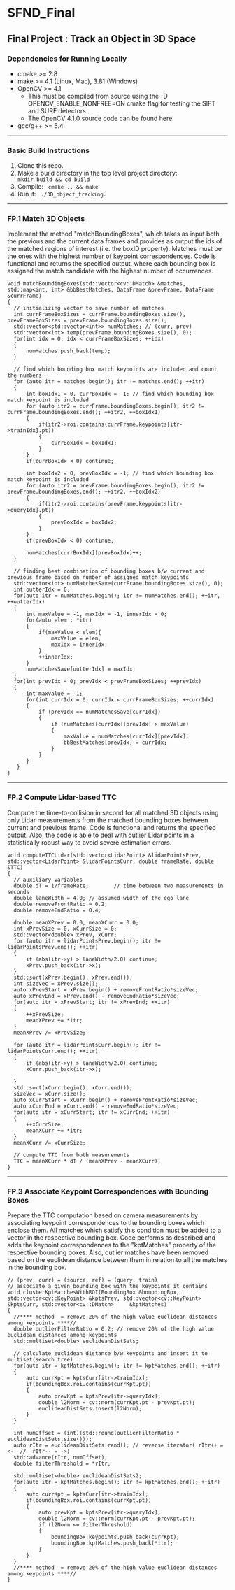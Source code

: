 # SFND_Final

## Final Project : Track an Object in 3D Space

### Dependencies for Running Locally
* cmake >= 2.8  
* make >= 4.1 (Linux, Mac), 3.81 (Windows)
* OpenCV >= 4.1
  * This must be compiled from source using the -D OPENCV_ENABLE_NONFREE=ON cmake flag for testing the SIFT and SURF detectors.
  * The OpenCV 4.1.0 source code can be found here
* gcc/g++ >= 5.4
***
### Basic Build Instructions
1. Clone this repo.
2. Make a build directory in the top level project directory: <code> mkdir build && cd build </code>
3. Compile: <code> cmake .. && make </code>
4. Run it: <code> ./3D_object_tracking. </code>
***
### FP.1 Match 3D Objects
Implement the method "matchBoundingBoxes", which takes as input both the previous and the current data frames and provides as output the ids of the matched regions of interest (i.e. the boxID property). Matches must be the ones with the highest number of keypoint correspondences. Code is functional and returns the specified output, where each bounding box is assigned the match candidate with the highest number of occurrences.
  
    void matchBoundingBoxes(std::vector<cv::DMatch> &matches, std::map<int, int> &bbBestMatches, DataFrame &prevFrame, DataFrame &currFrame)
    {
      // initializing vector to save number of matches
      int currFrameBoxSizes = currFrame.boundingBoxes.size(), prevFrameBoxSizes = prevFrame.boundingBoxes.size();
      std::vector<std::vector<int>> numMatches; // (curr, prev)
      std::vector<int> temp(prevFrame.boundingBoxes.size(), 0);
      for(int idx = 0; idx < currFrameBoxSizes; ++idx)
      {        
          numMatches.push_back(temp);        
      }

      // find which bounding box match keypoints are included and count the numbers
      for (auto itr = matches.begin(); itr != matches.end(); ++itr)
      {
          int boxIdx1 = 0, currBoxIdx = -1; // find which bounding box match keypoint is included 
          for (auto itr2 = currFrame.boundingBoxes.begin(); itr2 != currFrame.boundingBoxes.end(); ++itr2, ++boxIdx1)
          {
              if(itr2->roi.contains(currFrame.keypoints[itr->trainIdx].pt))
              {
                  currBoxIdx = boxIdx1;
              }
          }
          if(currBoxIdx < 0) continue;

          int boxIdx2 = 0, prevBoxIdx = -1; // find which bounding box match keypoint is included 
          for (auto itr2 = prevFrame.boundingBoxes.begin(); itr2 != prevFrame.boundingBoxes.end(); ++itr2, ++boxIdx2)
          {
              if(itr2->roi.contains(prevFrame.keypoints[itr->queryIdx].pt))
              {
                  prevBoxIdx = boxIdx2;
              }
          }
          if(prevBoxIdx < 0) continue;

          numMatches[currBoxIdx][prevBoxIdx]++;
      }

      // finding best combination of bounding boxes b/w current and previous frame based on number of assigned match keypoints
      std::vector<int> numMatchesSave(currFrame.boundingBoxes.size(), 0);
      int outterIdx = 0;
      for(auto itr = numMatches.begin(); itr != numMatches.end(); ++itr, ++outterIdx)
      {
          int maxValue = -1, maxIdx = -1, innerIdx = 0;
          for(auto elem : *itr)
          {
              if(maxValue < elem){
                  maxValue = elem;
                  maxIdx = innerIdx;
              }
              ++innerIdx;
          }
          numMatchesSave[outterIdx] = maxIdx;
      }
      for(int prevIdx = 0; prevIdx < prevFrameBoxSizes; ++prevIdx)
      {
          int maxValue = -1;
          for(int currIdx = 0; currIdx < currFrameBoxSizes; ++currIdx)
          {
              if (prevIdx == numMatchesSave[currIdx])
              {
                  if (numMatches[currIdx][prevIdx] > maxValue)
                  {
                      maxValue = numMatches[currIdx][prevIdx];
                      bbBestMatches[prevIdx] = currIdx;
                  }
              }
          }
       }
    }
***
### FP.2 Compute Lidar-based TTC
Compute the time-to-collision in second for all matched 3D objects using only Lidar measurements from the matched bounding boxes between current and previous frame. Code is functional and returns the specified output. Also, the code is able to deal with outlier Lidar points in a statistically robust way to avoid severe estimation errors.

    void computeTTCLidar(std::vector<LidarPoint> &lidarPointsPrev, std::vector<LidarPoint> &lidarPointsCurr, double frameRate, double &TTC)
    {
      // auxiliary variables
      double dT = 1/frameRate;        // time between two measurements in seconds
      double laneWidth = 4.0; // assumed width of the ego lane
      double removeFrontRatio = 0.2;
      double removeEndRatio = 0.4;

      double meanXPrev = 0.0, meanXCurr = 0.0;
      int xPrevSize = 0, xCurrSize = 0;
      std::vector<double> xPrev, xCurr;
      for (auto itr = lidarPointsPrev.begin(); itr != lidarPointsPrev.end(); ++itr)
      {
          if (abs(itr->y) > laneWidth/2.0) continue;
          xPrev.push_back(itr->x);
      }
      std::sort(xPrev.begin(), xPrev.end());
      int sizeVec = xPrev.size();
      auto xPrevStart = xPrev.begin() + removeFrontRatio*sizeVec;
      auto xPrevEnd = xPrev.end() - removeEndRatio*sizeVec;
      for(auto itr = xPrevStart; itr != xPrevEnd; ++itr)
      {
          ++xPrevSize;
          meanXPrev += *itr;
      }
      meanXPrev /= xPrevSize;

      for (auto itr = lidarPointsCurr.begin(); itr != lidarPointsCurr.end(); ++itr)
      {   
          if (abs(itr->y) > laneWidth/2.0) continue;
          xCurr.push_back(itr->x);

      }
      std::sort(xCurr.begin(), xCurr.end());
      sizeVec = xCurr.size();
      auto xCurrStart = xCurr.begin() + removeFrontRatio*sizeVec;
      auto xCurrEnd = xCurr.end() - removeEndRatio*sizeVec;
      for(auto itr = xCurrStart; itr != xCurrEnd; ++itr)
      {
          ++xCurrSize;
          meanXCurr += *itr;
      }
      meanXCurr /= xCurrSize;

      // compute TTC from both measurements
      TTC = meanXCurr * dT / (meanXPrev - meanXCurr);    
    }
***
### FP.3 Associate Keypoint Correspondences with Bounding Boxes
Prepare the TTC computation based on camera measurements by associating keypoint correspondences to the bounding boxes which enclose them. All matches which satisfy this condition must be added to a vector in the respective bounding box. Code performs as described and adds the keypoint correspondences to the "kptMatches" property of the respective bounding boxes. Also, outlier matches have been removed based on the euclidean distance between them in relation to all the matches in the bounding box.
 
    // (prev, curr) = (source, ref) = (query, train)
    // associate a given bounding box with the keypoints it contains
    void clusterKptMatchesWithROI(BoundingBox &boundingBox, std::vector<cv::KeyPoint> &kptsPrev, std::vector<cv::KeyPoint> &kptsCurr, std::vector<cv::DMatch>     &kptMatches)
    {
      //**** method  = remove 20% of the high value euclidean distances among keypoints ****//
      double outlierFilterRatio = 0.2; // remove 20% of the high value euclidean distances among keypoints
      std::multiset<double> euclideanDistSets;

      // calculate euclidean distance b/w keypoints and insert it to multiset(search tree)
      for(auto itr = kptMatches.begin(); itr != kptMatches.end(); ++itr)
      {
          auto currKpt = kptsCurr[itr->trainIdx];
          if(boundingBox.roi.contains(currKpt.pt))
          {
              auto prevKpt = kptsPrev[itr->queryIdx];
              double l2Norm = cv::norm(currKpt.pt - prevKpt.pt);
              euclideanDistSets.insert(l2Norm);
          }
      }

      int numOffset = (int)(std::round(outlierFilterRatio * euclideanDistSets.size()));
      auto rItr = euclideanDistSets.rend(); // reverse iterator( rItr++ = <-  //  rItr-- = ->)
      std::advance(rItr, numOffset);
      double filterThreshold = *rItr;

      std::multiset<double> euclideanDistSets2;
      for(auto itr = kptMatches.begin(); itr != kptMatches.end(); ++itr)
      {
          auto currKpt = kptsCurr[itr->trainIdx];
          if(boundingBox.roi.contains(currKpt.pt))
          {
              auto prevKpt = kptsPrev[itr->queryIdx];
              double l2Norm = cv::norm(currKpt.pt - prevKpt.pt);
              if (l2Norm <= filterThreshold)
              {
                  boundingBox.keypoints.push_back(currKpt);
                  boundingBox.kptMatches.push_back(*itr);
              }
          }
      }
      //**** method  = remove 20% of the high value euclidean distances among keypoints ****//    
    }
